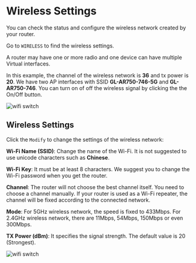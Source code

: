 # Wireless Settings

You can check the status and configure the wireless network created by your router.

Go to `WIRELESS` to find the wireless settings.

A router may have one or more radio and one device can have multiple Virtual interfaces.

In this example, the channel of the wireless network is **36** and tx power is **20**. We have two AP interfaces with SSID **GL-AR750-746-5G** and **GL-AR750-746**. You can turn on of off the wireless signal by clicking the the On/Off button.

![wifi switch](https://static.gl-inet.com/docs/en/3/setup/wifi/status.jpg)



## Wireless Settings

Click the `Modify` to change the settings of the wireless network:

**Wi-Fi Name (SSID)**: Change the name of the Wi-Fi. It is not suggested to use unicode characters such as **Chinese**.

**Wi-Fi Key**: It must be at least 8 characters. We suggest you to change the Wi-Fi password when you get the router.

**Channel**: The router will not choose the best channel itself. You need to choose a channel manually. If your router is used as a Wi-Fi repeater, the channel will be fixed according to the connected network.

**Mode**: For 5GHz wireless network, the speed is fixed to 433Mbps. For 2.4GHz wireless network, there are 11Mbps, 54Mbps, 150Mbps or even 300Mbps.

**TX Power (dBm)**: It specifies the signal strength. The default value is 20 (Strongest).

![wifi switch](https://static.gl-inet.com/docs/en/3/setup/wifi/setting.jpg)



